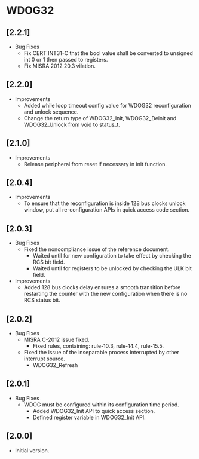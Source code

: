 # WDOG32

## [2.2.1]

- Bug Fixes
  - Fix CERT INT31-C that the bool value shall be converted to unsigned int 0 or 1 then passed to registers.
  - Fix MISRA 2012 20.3 vilation.

## [2.2.0]

- Improvements
  - Added while loop timeout config value for WDOG32 reconfiguration and unlock sequence.
  - Change the return type of WDOG32_Init, WDOG32_Deinit and WDOG32_Unlock from void to status_t.

## [2.1.0]

- Improvements
  - Release peripheral from reset if necessary in init function.

## [2.0.4]

- Improvements
  - To ensure that the reconfiguration is inside 128 bus clocks unlock window, put all re-configuration APIs in quick access code section.

## [2.0.3]

- Bug Fixes
  - Fixed the noncompliance issue of the reference document.
    - Waited until for new configuration to take effect by checking the RCS bit field.
    - Waited until for registers to be unlocked by checking the ULK bit field.
- Improvements
  - Added 128 bus clocks delay ensures a smooth transition before restarting the counter with the new configuration when there is no RCS status bit.

## [2.0.2]

- Bug Fixes
  - MISRA C-2012 issue fixed.
    - Fixed rules, containing: rule-10.3, rule-14.4, rule-15.5.
  - Fixed the issue of the inseparable process interrupted by other interrupt source.
    - WDOG32_Refresh

## [2.0.1]

- Bug Fixes
  - WDOG must be configured within its configuration time period.
    - Added WDOG32_Init API to quick access section.
    - Defined register variable in WDOG32_Init API.

## [2.0.0]

- Initial version.
